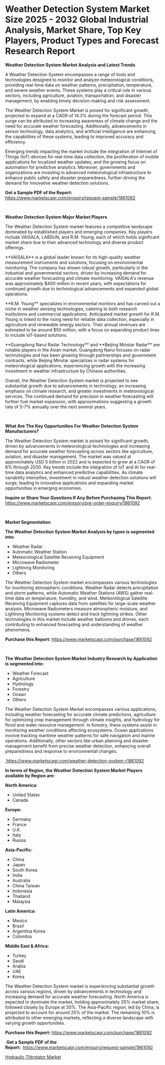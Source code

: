 <p><h1>Weather Detection System Market Size 2025 - 2032 Global Industrial Analysis, Market Share, Top Key Players, Product Types and Forecast Research Report</h1></p><p><strong>Weather Detection System Market Analysis and Latest Trends</strong></p>
<p><p>A Weather Detection System encompasses a range of tools and technologies designed to monitor and analyze meteorological conditions, providing real-time data on weather patterns, precipitation, temperature, and severe weather events. These systems play a critical role in various sectors, including agriculture, aviation, transportation, and disaster management, by enabling timely decision-making and risk assessment.</p><p>The Weather Detection System Market is poised for significant growth, projected to expand at a CAGR of 14.3% during the forecast period. This surge can be attributed to increasing awareness of climate change and the need for accurate weather forecasting. Additionally, advancements in sensor technology, data analytics, and artificial intelligence are enhancing the capabilities of these systems, leading to improved accuracy and efficiency.</p><p>Emerging trends impacting the market include the integration of Internet of Things (IoT) devices for real-time data collection, the proliferation of mobile applications for localized weather updates, and the growing focus on automation for predictive analytics. Moreover, governments and organizations are investing in advanced meteorological infrastructure to enhance public safety and disaster preparedness, further driving the demand for innovative weather detection solutions.</p></p>
<p><strong>Get a Sample PDF of the Report:&nbsp;</strong> <a href="https://www.marketscagr.com/enquiry/request-sample/1861092?utm_campaign=3541&utm_medium=2&utm_source=Github&utm_content=ia&utm_term=12042025&utm_id=weather-detection-system">https://www.marketscagr.com/enquiry/request-sample/1861092</a></p>
<p>&nbsp;</p>
<p><strong>Weather Detection System Major Market Players</strong></p>
<p><p>The Weather Detection System market features a competitive landscape dominated by established players and emerging companies. Key players include VAISALA, LABSUN, and R.M. Young, each of which holds significant market share due to their advanced technology and diverse product offerings.</p><p>**VAISALA** is a global leader known for its high-quality weather measurement instruments and solutions, focusing on environmental monitoring. The company has shown robust growth, particularly in the industrial and governmental sectors, driven by increasing demand for accurate weather forecasting and climate monitoring. VAISALA's revenue was approximately $400 million in recent years, with expectations for continued growth due to technological advancements and expanded global operations.</p><p>**R.M. Young** specializes in environmental monitors and has carved out a niche in weather sensing technologies, catering to both research institutions and commercial applications. Anticipated market growth for R.M. Young is linked to the rising need for reliable data collection, especially in agriculture and renewable energy sectors. Their annual revenues are estimated to be around $50 million, with a focus on expanding product lines to include IoT-based solutions.</p><p>**Guangdong Narui Radar Technology** and **Beijing Minstar Radar** are notable players in the Asian market. Guangdong Narui focuses on radar technologies and has been growing through partnerships and government contracts, while Beijing Minstar specializes in radar systems for meteorological applications, experiencing growth with the increasing investment in weather infrastructure by Chinese authorities.</p><p>Overall, the Weather Detection System market is projected to see substantial growth due to advancements in technology, an increasing emphasis on climate research, and greater investments in meteorological services. The continued demand for precision in weather forecasting will further fuel market expansion, with approximations suggesting a growth rate of 5-7% annually over the next several years.</p></p>
<p>&nbsp;</p>
<p><strong>What Are The Key Opportunities For Weather Detection System Manufacturers?</strong></p>
<p><p>The Weather Detection System market is poised for significant growth, driven by advancements in meteorological technologies and increasing demand for accurate weather forecasting across sectors like agriculture, aviation, and disaster management. The market was valued at approximately USD 5 billion in 2022 and is expected to grow at a CAGR of 8% through 2030. Key trends include the integration of IoT and AI for real-time data analytics and enhanced predictive capabilities. As climate variability intensifies, investment in robust weather detection solutions will surge, leading to innovative applications and expanding market opportunities in emerging economies.</p></p>
<p><strong>Inquire or Share Your Questions If Any Before Purchasing This Report:</strong> <a href="https://www.marketscagr.com/enquiry/pre-order-enquiry/1861092?utm_campaign=3541&utm_medium=2&utm_source=Github&utm_content=ia&utm_term=12042025&utm_id=weather-detection-system">https://www.marketscagr.com/enquiry/pre-order-enquiry/1861092</a></p>
<p>&nbsp;</p>
<p><strong>Market Segmentation</strong></p>
<p><strong>The Weather Detection System Market Analysis by types is segmented into:</strong></p>
<p><ul><li>Weather Radar</li><li>Automatic Weather Station</li><li>Meteorological Satellite Receiving Equipment</li><li>Microwave Radiometer</li><li>Lightning Monitoring</li><li>Others</li></ul></p>
<p><p>The Weather Detection System market encompasses various technologies for monitoring atmospheric conditions. Weather Radar detects precipitation and storm patterns, while Automatic Weather Stations (AWS) gather real-time data on temperature, humidity, and wind. Meteorological Satellite Receiving Equipment captures data from satellites for large-scale weather analysis. Microwave Radiometers measure atmospheric moisture, and Lightning Monitoring systems detect and track lightning strikes. Other technologies in this market include weather balloons and drones, each contributing to enhanced forecasting and understanding of weather phenomena.</p></p>
<p><strong>Purchase this Report:&nbsp;</strong><a href="https://www.marketscagr.com/purchase/1861092?utm_campaign=3541&utm_medium=2&utm_source=Github&utm_content=ia&utm_term=12042025&utm_id=weather-detection-system">https://www.marketscagr.com/purchase/1861092</a></p>
<p>&nbsp;</p>
<p><strong>The Weather Detection System Market Industry Research by Application is segmented into:</strong></p>
<p><ul><li>Weather Forecast</li><li>Agriculture</li><li>Hydrology</li><li>Forestry</li><li>Ocean</li><li>Others</li></ul></p>
<p><p>The Weather Detection System Market encompasses various applications, including weather forecasting for accurate climate predictions, agriculture for optimizing crop management through climate insights, and hydrology for flood and water resource management. In forestry, these systems assist in monitoring weather conditions affecting ecosystems. Ocean applications involve tracking maritime weather patterns for safe navigation and marine operations. Additionally, other sectors like urban planning and disaster management benefit from precise weather detection, enhancing overall preparedness and response to environmental changes.</p></p>
<p><a href="https://www.marketscagr.com/weather-detection-system-r1861092?utm_campaign=3541&utm_medium=2&utm_source=Github&utm_content=ia&utm_term=12042025&utm_id=weather-detection-system">&nbsp;https://www.marketscagr.com/weather-detection-system-r1861092</a></p>
<p><strong>In terms of Region, the Weather Detection System Market Players available by Region are:</strong></p>
<p>
    <p> <strong> North America: </strong>
        <ul>
            <li>United States</li>
            <li>Canada</li>
        </ul>
        </p> 
    <p> <strong> Europe: </strong>
        <ul>
            <li>Germany</li>
            <li>France</li>
            <li>U.K.</li>
            <li>Italy</li>
            <li>Russia</li>
        </ul>
        </p> 
    <p> <strong> Asia-Pacific: </strong>
        <ul>
            <li>China</li>
            <li>Japan</li>
            <li>South Korea</li>
            <li>India</li>
            <li>Australia</li>
            <li>China Taiwan</li>
            <li>Indonesia</li>
            <li>Thailand</li>
            <li>Malaysia</li>
        </ul>
        </p> 
    <p> <strong> Latin America: </strong>
        <ul>
            <li>Mexico</li>
            <li>Brazil</li>
            <li>Argentina Korea</li>
            <li>Colombia</li>
        </ul>
        </p> 
    <p> <strong> Middle East & Africa: </strong>
        <ul>
            <li>Turkey</li>
            <li>Saudi</li>
            <li>Arabia</li>
            <li>UAE</li>
            <li>Korea</li>
        </ul>
    </p>
    </p>
<p><p>The Weather Detection System market is experiencing substantial growth across various regions, driven by advancements in technology and increasing demand for accurate weather forecasting. North America is expected to dominate the market, holding approximately 35% market share, followed closely by Europe at 30%. The Asia-Pacific region, led by China, is projected to account for around 25% of the market. The remaining 10% is attributed to other emerging markets, reflecting a diverse landscape with varying growth opportunities.</p></p>
<p><strong>Purchase this Report: </strong><a href="https://www.marketscagr.com/purchase/1861092?utm_campaign=3541&utm_medium=2&utm_source=Github&utm_content=ia&utm_term=12042025&utm_id=weather-detection-system">https://www.marketscagr.com/purchase/1861092</a></p>
<p>&nbsp;<strong>Get a Sample PDF of the Report:&nbsp;&nbsp;</strong><a href="https://www.marketscagr.com/enquiry/request-sample/1861092?utm_campaign=3541&utm_medium=2&utm_source=Github&utm_content=ia&utm_term=12042025&utm_id=weather-detection-system">https://www.marketscagr.com/enquiry/request-sample/1861092</a></p>
<p><strong></strong></p>
<p><p><a href="https://github.com/braisykhwezi/Market-Research-Report-List-1/blob/main/hydraulic-tiltrotator-market.md?utm_campaign=3541&utm_medium=2&utm_source=Github&utm_content=ia&utm_term=12042025&utm_id=weather-detection-system">Hydraulic Tiltrotator Market</a></p></p>